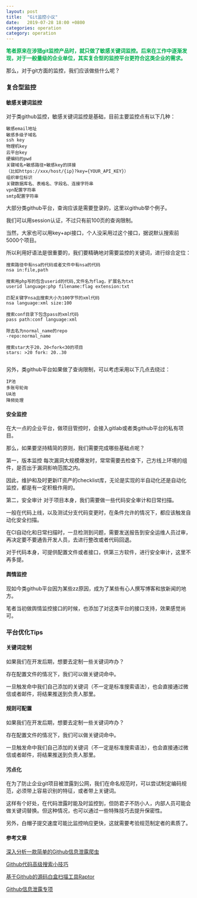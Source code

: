 ```yaml
---
layout: post
title:  "Git监控小议"
date:   2019-07-28 18:00 +0800
categories: operation
category: operation
---
```


<p>
	<span style="color:#00B050;"><strong>笔者原来在涉猎git监控产品时，就只做了敏感关键词监控。后来在工作中逐渐发现，对于一般量级的企业单位，其实复合型的监控平台更符合这类企业的需求。</strong></span>
</p>

那么，对于git方面的监控，我们应该做些什么呢？

### 复合型监控

#### 敏感关键词监控

对于类github监控，敏感关键词监控是基础，目前主要监控点有以下几种：

```
敏感email地址
敏感多级子域名
ssh key
物理机key
云平台key
硬编码的pwd
关键域名+敏感路径+敏感key的拼接
（比如https://xxx/host/{ip}?key={YOUR_API_KEY}）
组织单位标识
关键数据库名、表格名、字段名、连接字符串
vpn配置字符串
smtp配置字符串
```


大部分类github平台，查询应该是需要登录的，这里以github举个例子。

我们可以用session认证，不过只有前100页的查询限制。

当然，大家也可以用key+api接口，个人没采用过这个接口，据说默认搜索前5000个项目。

所以利用好语法是很重要的，我们要精确地对需要监控的关键词，进行综合定位：

```
搜索路径中有nsa的代码或者文件中有nsa的代码
nsa in:file,path

搜索用php写的包含userid的代码,文件名为flag，扩展名为txt
userid language:php filename:flag extension:txt

匹配关键字nsa且搜索大小为100字节的xml代码
nsa language:xml size:100

搜索conf目录下包含pass的xml代码
pass path:conf language:xml

除去名为normal_name的repo
-repo:normal_name

搜索star大于20，20<fork<30的项目
stars: >20 fork: 20..30


```
另外，类github平台如果做了查询限制，可以考虑采用以下几点去绕过：

```
IP池
多账号轮询
UA池
降频处理
```


#### 安全监控

在大一点的企业平台，做项目管控时，会接入gitlab或者类github平台的私有项目。

那么，如果要坚持精简的原则，我们需要完成哪些基础点呢？

第一，版本监控
每次漏洞大规模爆发时，常常需要去检查下，己方线上环境的组件，是否出于漏洞影响范围之内。

因此，维护和及时更新IT资产的checklist库，无论是实现的半自动化还是自动化监控，都是有一定积极作用的。

第二，安全审计
对于项目本身，我们需要做一些代码安全审计和日常扫描。

一般在代码上线，以及测试分支代码变更时，在条件允许的情况下，都应该触发自动化安全扫描。

在CI自动化和日常扫描时，一旦检测到问题，需要发送报告到安全运维人员过审，再决定要不要通告开发人员，去进行整改或者代码回退。

对于代码本身，可提供配置文件或者接口，供第三方软件，进行安全审计，这里不再多提。


#### 舆情监控

现如今类github平台因为某些zz原因，成为了某些有心人撰写博客和放新闻的地方。

笔者当初做舆情监控接口的时候，也添加了对这类平台的接口支持，效果感觉尚可。


### 平台优化Tips

#### 关键词定制

如果我们在开发后期，想要去定制一些关键词咋办？

存在配置文件的情况下，我们可以做关键词命中。

一旦触发命中我们自己添加的关键词（不一定是标准搜索语法），也会直接通过微信或者邮件，将结果推送到负责人那里。

#### 规则可配置

如果我们在开发后期，想要去定制一些关键词咋办？

存在配置文件的情况下，我们可以做关键词命中。

一旦触发命中我们自己添加的关键词（不一定是标准搜索语法），也会直接通过微信或者邮件，将结果推送到负责人那里。

#### 污点化

在为了防止企业git项目被泄露到公网，我们在命名规范时，可以尝试制定编码规范，必须带上容易识别的特征，或者带上关键词。

这样有个好处，在代码泄露时能及时监控到，但防君子不防小人，内部人员可能会做关键词替换。但这种情况，也可以通过一些特殊技巧去提升保密性。

另外，白帽子提交速度可能比监控响应更快，这就需要考验规范制定者的素质了。


#### 参考文章

[深入分析一款简单的Github信息泄露爬虫](https://www.freebuf.com/articles/web/150638.html)

[Github代码高级搜索小技巧](https://blog.csdn.net/xpx1995/article/details/79031397)

[基于Github的源码白盒扫描工具Raptor](https://www.freebuf.com/sectool/114017.html)

[Github信息泄露专项](https://www.freebuf.com/column/178342.html)
